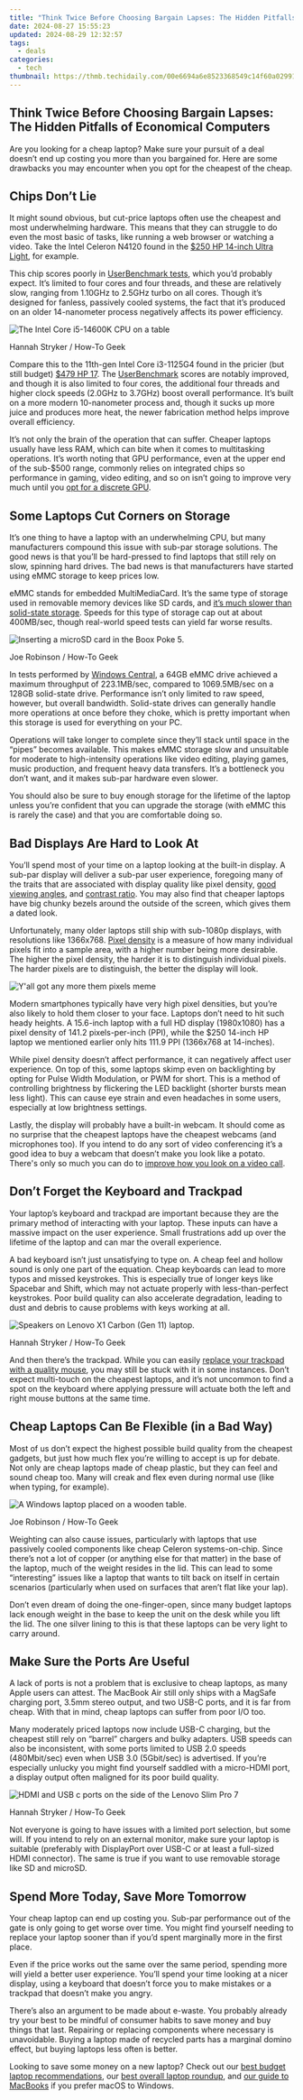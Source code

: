 ```yaml
---
title: "Think Twice Before Choosing Bargain Lapses: The Hidden Pitfalls of Economical Computers"
date: 2024-08-27 15:55:23
updated: 2024-08-29 12:32:57
tags:
  - deals
categories:
  - tech
thumbnail: https://thmb.techidaily.com/00e6694a6e8523368549c14f60a0299171aaa265941fbab1955d445021800a72.jpg
---
```


## Think Twice Before Choosing Bargain Lapses: The Hidden Pitfalls of Economical Computers

Are you looking for a cheap laptop? Make sure your pursuit of a deal doesn’t end up costing you more than you bargained for. Here are some drawbacks you may encounter when you opt for the cheapest of the cheap.

##  Chips Don’t Lie

 It might sound obvious, but cut-price laptops often use the cheapest and most underwhelming hardware. This means that they can struggle to do even the most basic of tasks, like running a web browser or watching a video. Take the Intel Celeron N4120 found in the [$250 HP 14-inch Ultra Light](https://www.amazon.com/HP-Students-Business-Quad-Core-Storage/dp/B0CHHYVGJN/?tag=hotoge-20&ascsubtag=UUhtgUeUpU2000638&asc%5Frefurl=https%3A%2F%2Fwww.howtogeek.com%2Fread-this-before-you-buy-the-cheapest-laptop%2F&asc%5Fcampaign=Evergreen), for example.

 This chip scores poorly in [UserBenchmark tests](https://cpu.userbenchmark.com/SpeedTest/1020723/IntelR-CeleronR-N4120-CPU---110GHz), which you’d probably expect. It’s limited to four cores and four threads, and these are relatively slow, ranging from 1.10GHz to 2.5GHz turbo on all cores. Though it’s designed for fanless, passively cooled systems, the fact that it’s produced on an older 14-nanometer process negatively affects its power efficiency.

![The Intel Core i5-14600K CPU on a table](https://static1.howtogeekimages.com/wordpress/wp-content/uploads/wm/2023/10/intel-core-i5-14600k-2.jpg) 

Hannah Stryker / How-To Geek

 Compare this to the 11th-gen Intel Core i3-1125G4 found in the pricier (but still budget) [$479 HP 17](https://www.amazon.com/HP-Display-i3-1125G4-Processor-Windows/dp/B0C3RPHMF2/?tag=hotoge-20&ascsubtag=UUhtgUeUpU2000638&asc%5Frefurl=https%3A%2F%2Fwww.howtogeek.com%2Fread-this-before-you-buy-the-cheapest-laptop%2F&asc%5Fcampaign=Evergreen). The [UserBenchmark](https://cpu.userbenchmark.com/SpeedTest/1520479/11th-Gen-IntelR-CoreTM-i3-1125G4---200GHz) scores are notably improved, and though it is also limited to four cores, the additional four threads and higher clock speeds (2.0GHz to 3.7GHz) boost overall performance. It’s built on a more modern 10-nanometer process and, though it sucks up more juice and produces more heat, the newer fabrication method helps improve overall efficiency.

 It’s not only the brain of the operation that can suffer. Cheaper laptops usually have less RAM, which can bite when it comes to multitasking operations. It’s worth noting that GPU performance, even at the upper end of the sub-$500 range, commonly relies on integrated chips so performance in gaming, video editing, and so on isn’t going to improve very much until you [opt for a discrete GPU](https://article-knowledge.techidaily.com/new-2024-approved-dive-into-freeware-for-precise-music-tempo-tracking/).

##  Some Laptops Cut Corners on Storage

 It’s one thing to have a laptop with an underwhelming CPU, but many manufacturers compound this issue with sub-par storage solutions. The good news is that you’ll be hard-pressed to find laptops that still rely on slow, spinning hard drives. The bad news is that manufacturers have started using eMMC storage to keep prices low.

 eMMC stands for embedded MultiMediaCard. It’s the same type of storage used in removable memory devices like SD cards, and [it’s much slower than solid-state storage](https://video-screen-grab.techidaily.com/new-in-2024-comprehensive-guide-to-idevices-recording-tools/). Speeds for this type of storage cap out at about 400MB/sec, though real-world speed tests can yield far worse results.

![Inserting a microSD card in the Boox Poke 5.](https://static1.howtogeekimages.com/wordpress/wp-content/uploads/wm/2023/10/inserting-a-5-microsd-card-in-the-boox-poke5jpg_53139408508_o.jpg) 

Joe Robinson / How-To Geek

 In tests performed by [Windows Central](https://www.windowscentral.com/emmc-vs-ssd), a 64GB eMMC drive achieved a maximum throughput of 223.1MB/sec, compared to 1069.5MB/sec on a 128GB solid-state drive. Performance isn’t only limited to raw speed, however, but overall bandwidth. Solid-state drives can generally handle more operations at once before they choke, which is pretty important when this storage is used for everything on your PC.

 Operations will take longer to complete since they’ll stack until space in the “pipes” becomes available. This makes eMMC storage slow and unsuitable for moderate to high-intensity operations like video editing, playing games, music production, and frequent heavy data transfers. It’s a bottleneck you don’t want, and it makes sub-par hardware even slower.

 You should also be sure to buy enough storage for the lifetime of the laptop unless you’re confident that you can upgrade the storage (with eMMC this is rarely the case) and that you are comfortable doing so.

##  Bad Displays Are Hard to Look At

 You’ll spend most of your time on a laptop looking at the built-in display. A sub-par display will deliver a sub-par user experience, foregoing many of the traits that are associated with display quality like pixel density, [good viewing angles](https://facebook-video-footage.techidaily.com/updated-the-art-of-youtube-management-by-studio-techniques/), and [contrast ratio](https://extra-guidance.techidaily.com/in-2024-laugh-ledger-unveiling-the-best-text-generation-apps/). You may also find that cheaper laptops have big chunky bezels around the outside of the screen, which gives them a dated look.

 Unfortunately, many older laptops still ship with sub-1080p displays, with resolutions like 1366x768\. [Pixel density](https://sound-issues.techidaily.com/resolved-how-to-enable-sounds-on-your-firefox-browser-again/) is a measure of how many individual pixels fit into a sample area, with a higher number being more desirable. The higher the pixel density, the harder it is to distinguish individual pixels. The harder pixels are to distinguish, the better the display will look.

![Y'all got any more them pixels meme](https://static1.howtogeekimages.com/wordpress/wp-content/uploads/2023/10/a5f.png) 

 Modern smartphones typically have very high pixel densities, but you’re also likely to hold them closer to your face. Laptops don’t need to hit such heady heights. A 15.6-inch laptop with a full HD display (1980x1080) has a pixel density of 141.2 pixels-per-inch (PPI), while the $250 14-inch HP laptop we mentioned earlier only hits 111.9 PPI (1366x768 at 14-inches).

 While pixel density doesn’t affect performance, it can negatively affect user experience. On top of this, some laptops skimp even on backlighting by opting for Pulse Width Modulation, or PWM for short. This is a method of controlling brightness by flickering the LED backlight (shorter bursts mean less light). This can cause eye strain and even headaches in some users, especially at low brightness settings.

 Lastly, the display will probably have a built-in webcam. It should come as no surprise that the cheapest laptops have the cheapest webcams (and microphones too). If you intend to do any sort of video conferencing it’s a good idea to buy a webcam that doesn’t make you look like a potato. There's only so much you can do to [improve how you look on a video call](https://change-location.techidaily.com/how-to-fix-error-495-while-downloadupdating-android-apps-on-realme-11-5g-drfone-by-drfone-fix-android-problems-fix-android-problems/).

##  Don’t Forget the Keyboard and Trackpad

 Your laptop’s keyboard and trackpad are important because they are the primary method of interacting with your laptop. These inputs can have a massive impact on the user experience. Small frustrations add up over the lifetime of the laptop and can mar the overall experience.

 A bad keyboard isn’t just unsatisfying to type on. A cheap feel and hollow sound is only one part of the equation. Cheap keyboards can lead to more typos and missed keystrokes. This is especially true of longer keys like Spacebar and Shift, which may not actuate properly with less-than-perfect keystrokes. Poor build quality can also accelerate degradation, leading to dust and debris to cause problems with keys working at all.

![Speakers on Lenovo X1 Carbon (Gen 11) laptop.](https://static1.howtogeekimages.com/wordpress/wp-content/uploads/2023/10/52938420859_c43965a677_o.jpg) 

Hannah Stryker / How-To Geek

 And then there’s the trackpad. While you can easily [replace your trackpad with a quality mouse](https://snapchat-videos.techidaily.com/directly-send-snaps-from-your-phone-a-tutorial-for-2024/), you may still be stuck with it in some instances. Don’t expect multi-touch on the cheapest laptops, and it’s not uncommon to find a spot on the keyboard where applying pressure will actuate both the left and right mouse buttons at the same time.

##  Cheap Laptops Can Be Flexible (in a Bad Way)

 Most of us don’t expect the highest possible build quality from the cheapest gadgets, but just how much flex you’re willing to accept is up for debate. Not only are cheap laptops made of cheap plastic, but they can feel and sound cheap too. Many will creak and flex even during normal use (like when typing, for example).

![A Windows laptop placed on a wooden table.](https://static1.howtogeekimages.com/wordpress/wp-content/uploads/2023/09/53109373160_102bc9c093_o.jpg) 

Joe Robinson / How-To Geek  

 Weighting can also cause issues, particularly with laptops that use passively cooled components like cheap Celeron systems-on-chip. Since there’s not a lot of copper (or anything else for that matter) in the base of the laptop, much of the weight resides in the lid. This can lead to some “interesting” issues like a laptop that wants to tilt back on itself in certain scenarios (particularly when used on surfaces that aren’t flat like your lap).

 Don’t even dream of doing the one-finger-open, since many budget laptops lack enough weight in the base to keep the unit on the desk while you lift the lid. The one silver lining to this is that these laptops can be very light to carry around.

##  Make Sure the Ports Are Useful

 A lack of ports is not a problem that is exclusive to cheap laptops, as many Apple users can attest. The MacBook Air still only ships with a MagSafe charging port, 3.5mm stereo output, and two USB-C ports, and it is far from cheap. With that in mind, cheap laptops can suffer from poor I/O too.

 Many moderately priced laptops now include USB-C charging, but the cheapest still rely on “barrel” chargers and bulky adapters. USB speeds can also be inconsistent, with some ports limited to USB 2.0 speeds (480Mbit/sec) even when USB 3.0 (5Gbit/sec) is advertised. If you’re especially unlucky you might find yourself saddled with a micro-HDMI port, a display output often maligned for its poor build quality.

![HDMI and USB c ports on the side of the Lenovo Slim Pro 7](https://static1.howtogeekimages.com/wordpress/wp-content/uploads/2023/10/hdmi-and-usb-c-ports-on-the-side-of-the-lenovo-slim-pro-7-5.jpg) 

Hannah Stryker / How-To Geek

 Not everyone is going to have issues with a limited port selection, but some will. If you intend to rely on an external monitor, make sure your laptop is suitable (preferably with DisplayPort over USB-C or at least a full-sized HDMI connector). The same is true if you want to use removable storage like SD and microSD.

##  Spend More Today, Save More Tomorrow

 Your cheap laptop can end up costing you. Sub-par performance out of the gate is only going to get worse over time. You might find yourself needing to replace your laptop sooner than if you’d spent marginally more in the first place.

 Even if the price works out the same over the same period, spending more will yield a better user experience. You’ll spend your time looking at a nicer display, using a keyboard that doesn’t force you to make mistakes or a trackpad that doesn’t make you angry.

 There’s also an argument to be made about e-waste. You probably already try your best to be mindful of consumer habits to save money and buy things that last. Repairing or replacing components where necessary is unavoidable. Buying a laptop made of recycled parts has a marginal domino effect, but buying laptops less often is better.

 Looking to save some money on a new laptop? Check out our [best budget laptop recommendations](https://bypass-frp.techidaily.com/in-2024-a-step-by-step-guide-on-using-adb-and-fastboot-to-remove-frp-lock-from-your-xiaomi-redmi-k70e-by-drfone-android/), our [best overall laptop roundup](https://youtube-web.techidaily.com/ed-2024-approved-the-blueprint-for-designing-eye-catching-thumbnails-for-your-youtube-channel/), and [our guide to MacBooks](https://sim-unlock.techidaily.com/in-2024-top-11-free-apps-to-check-imei-on-xiaomi-civi-3-phones-by-drfone-android/) if you prefer macOS to Windows.

<ins class="adsbygoogle"
     style="display:block"
     data-ad-format="autorelaxed"
     data-ad-client="ca-pub-7571918770474297"
     data-ad-slot="1223367746"></ins>



<ins class="adsbygoogle"
     style="display:block"
     data-ad-client="ca-pub-7571918770474297"
     data-ad-slot="8358498916"
     data-ad-format="auto"
     data-full-width-responsive="true"></ins>
